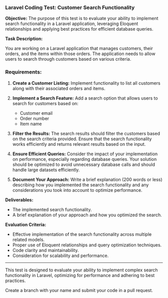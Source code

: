 ### Laravel Coding Test: Customer Search Functionality

**Objective:**
The purpose of this test is to evaluate your ability to implement search functionality in a Laravel application, leveraging Eloquent relationships and applying best practices for efficient database queries.

**Task Description:**

You are working on a Laravel application that manages customers, their orders, and the items within those orders. The application needs to allow users to search through customers based on various criteria.

### Requirements:

1. **Create a Customer Listing:** Implement functionality to list all customers along with their associated orders and items.

2. **Implement a Search Feature:** Add a search option that allows users to search for customers based on:
    - Customer email
    - Order number
    - Item name

3. **Filter the Results:** The search results should filter the customers based on the search criteria provided. Ensure that the search functionality works efficiently and returns relevant results based on the input.

4. **Ensure Efficient Queries:** Consider the impact of your implementation on performance, especially regarding database queries. Your solution should be optimized to avoid unnecessary database calls and should handle large datasets efficiently.

5. **Document Your Approach:** Write a brief explanation (200 words or less) describing how you implemented the search functionality and any considerations you took into account to optimize performance.

**Deliverables:**

- The implemented search functionality.
- A brief explanation of your approach and how you optimized the search.

**Evaluation Criteria:**

- Effective implementation of the search functionality across multiple related models.
- Proper use of Eloquent relationships and query optimization techniques.
- Code clarity and maintainability.
- Consideration for scalability and performance.

---
This test is designed to evaluate your ability to implement complex search functionality in Laravel, optimizing for performance and adhering to best practices.


Create a branch with your name and submit your code in a pull request.
